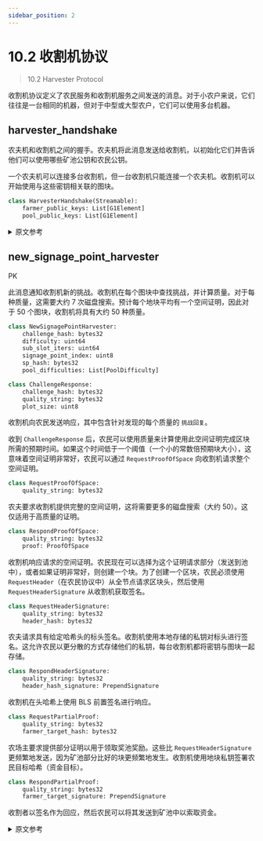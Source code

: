 ```yaml
---
sidebar_position: 2
---
```


# 10.2 收割机协议

> 10.2 Harvester Protocol

收割机协议定义了农民服务和收割机服务之间发送的消息。对于小农户来说，它们往往是一台相同的机器，但对于中型或大型农户，它们可以使用多台机器。

## harvester_handshake

农夫机和收割机之间的握手。农夫机将此消息发送给收割机，以初始化它们并告诉他们可以使用哪些矿池公钥和农民公钥。

一个农夫机可以连接多台收割机，但一台收割机只能连接一个农夫机。收割机可以开始使用与这些密钥相关联的图块。

```python
class HarvesterHandshake(Streamable):
    farmer_public_keys: List[G1Element]
    pool_public_keys: List[G1Element]
```

<details>
<summary>原文参考</summary>

The harvester protocol defines the messages sent between a farmer service and a harvester service. These tend to
be one the same machine for small farmers, but for medium or large farmers they can be in multiple machines.

- ## harvester_handshake

The handshake between farmer and harvester.
A farmer sends this message to harvesters, to initialize them and tell them which
pool public keys and farmer public keys are acceptable to use.

A farmer can be connected to multiple harvesters, but a harvester should only have one farmer connection.
The harvester can start using plots which have these keys associated with them.

```python
class HarvesterHandshake(Streamable):
    farmer_public_keys: List[G1Element]
    pool_public_keys: List[G1Element]
```

</details>

## new_signage_point_harvester

PK

此消息通知收割机新的挑战。收割机在每个图块中查找挑战，并计算质量。对于每种质量，这需要大约 7 次磁盘搜索。预计每个地块平均有一个空间证明，因此对于 50 个图块，收割机将具有大约 50 种质量。

```python
class NewSignagePointHarvester:
    challenge_hash: bytes32
    difficulty: uint64
    sub_slot_iters: uint64
    signage_point_index: uint8
    sp_hash: bytes32
    pool_difficulties: List[PoolDifficulty]
```

```Python
class ChallengeResponse:
    challenge_hash: bytes32
    quality_string: bytes32
    plot_size: uint8
```

收割机向农民发送响应，其中包含针对发现的每个质量的 `挑战回复`。

收到 `ChallengeResponse` 后，农民可以使用质量来计算使用此空间证明完成区块所需的预期时间。如果这个时间低于一个阈值（一个小的常数倍预期块大小），这意味着空间证明非常好，农民可以通过 `RequestProofOfSpace` 向收割机请求整个空间证明。

```Python
class RequestProofOfSpace:
    quality_string: bytes32
```

农夫要求收割机提供完整的空间证明，这将需要更多的磁盘搜索（大约 50）。这仅适用于高质量的证明。

```Python
class RespondProofOfSpace:
    quality_string: bytes32
    proof: ProofOfSpace
```

收割机响应请求的空间证明。农民现在可以选择为这个证明请求部分（发送到池中），或者如果证明非常好，则创建一个块。为了创建一个区块，农民必须使用 `RequestHeader`（在农民协议中）从全节点请求区块头，然后使用 `RequestHeaderSignature` 从收割机获取签名。

```Python
class RequestHeaderSignature:
    quality_string: bytes32
    header_hash: bytes32
```

农夫请求具有给定哈希头的标头签名。收割机使用本地存储的私钥对标头进行签名。这允许农民以更分散的方式存储他们的私钥，每台收割机都将密钥与图块一起存储。

```Python
class RespondHeaderSignature:
    quality_string: bytes32
    header_hash_signature: PrependSignature
```

收割机在头哈希上使用 BLS 前置签名进行响应。

```Python
class RequestPartialProof:
    quality_string: bytes32
    farmer_target_hash: bytes32
```

农场主要求提供部分证明以用于领取奖池奖励。这些比 `RequestHeaderSignature` 更频繁地发送，因为矿池部分比好的块更频繁地发生。收割机使用地块私钥签署农民目标哈希（资金目标）。

```Python
class RespondPartialProof:
    quality_string: bytes32
    farmer_target_signature: PrependSignature
```

收割者以签名作为回应，然后农民可以将其发送到矿池中以索取资金。

<details>
<summary>原文参考</summary>

- ## new_signage_point_harvester

PK

This message notifies the harvester of a new challenge.
The harvester looks up the challenge in each of the plots, and computes the quality.
This requires around 7 disk seeks for each quality.
Each plot is expected to have one proof of space on average, so for 50 plots, a harvester would have around 50 qualities.

```python
class NewSignagePointHarvester:
    challenge_hash: bytes32
    difficulty: uint64
    sub_slot_iters: uint64
    signage_point_index: uint8
    sp_hash: bytes32
    pool_difficulties: List[PoolDifficulty]
```

```Python
class ChallengeResponse:
    challenge_hash: bytes32
    quality_string: bytes32
    plot_size: uint8
```

The harvester sends a response to the farmer, with `ChallengeResponse` for each of the qualities found.

After receiving a `ChallengeResponse`, farmers can use the quality to compute the expected time required to finalize a block with this proof of space.
If this time is lower than a threshold (a small constant times expected block size), which means the proof of space is very good, the farmer can request the entire proof of space from the harvester through `RequestProofOfSpace`.

```Python
class RequestProofOfSpace:
    quality_string: bytes32
```

The farmer requests the entire proof of space from the harvester, which will require more disk seeks (around 50).
This is done only for proofs with high quality.

```Python
class RespondProofOfSpace:
    quality_string: bytes32
    proof: ProofOfSpace
```

The harvester responds with the requested proof of space.
The farmer can now choose to request a partial for this proof (to send to a pool), or if the proof is extremely good, to make a block.
In order to make a block the farmer must request a block header from the full node using `RequestHeader` (which is in the farmer protocol), and then get a signature from the harvester using `RequestHeaderSignature`.

```Python
class RequestHeaderSignature:
    quality_string: bytes32
    header_hash: bytes32
```

The farmer requests a header signature for a header with the given hash.
The harvester signs the header using the locally stored private key.
This allows farmers to store their private keys in a more distributed way, with each harvester machine storing keys along with the plots.

```Python
class RespondHeaderSignature:
    quality_string: bytes32
    header_hash_signature: PrependSignature
```

The harvester responds with a BLS prepend signature on the header hash.

```Python
class RequestPartialProof:
    quality_string: bytes32
    farmer_target_hash: bytes32
```

The farmer requests a partial proof to be used for claiming pool rewards.
These are sent much more often than `RequestHeaderSignature`, since pool partials happen more often than good blocks.
The harvester signs that farmer target hash (target of funds) with the plot private key.

```Python
class RespondPartialProof:
    quality_string: bytes32
    farmer_target_signature: PrependSignature
```

The harvester responds with the signature, which the farmer can then send to the pool to claim funds.

</details>
